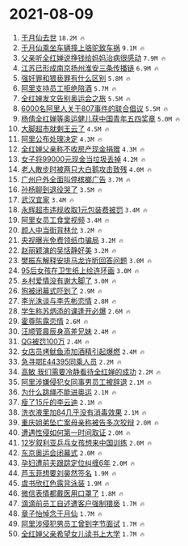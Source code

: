 # 2021-08-09

1. [于月仙去世](https://s.weibo.com/weibo?q=%23%E4%BA%8E%E6%9C%88%E4%BB%99%E5%8E%BB%E4%B8%96%23&Refer=top) `18.2M 🔥`
1. [于月仙乘坐车辆撞上骆驼致车祸](https://s.weibo.com/weibo?q=%23%E4%BA%8E%E6%9C%88%E4%BB%99%E4%B9%98%E5%9D%90%E8%BD%A6%E8%BE%86%E6%92%9E%E4%B8%8A%E9%AA%86%E9%A9%BC%E8%87%B4%E8%BD%A6%E7%A5%B8%23&Refer=top) `9.1M 🔥`
1. [父亲听全红婵说挣钱给妈妈治病很感动](https://s.weibo.com/weibo?q=%23%E7%88%B6%E4%BA%B2%E5%90%AC%E5%85%A8%E7%BA%A2%E5%A9%B5%E8%AF%B4%E6%8C%A3%E9%92%B1%E7%BB%99%E5%A6%88%E5%A6%88%E6%B2%BB%E7%97%85%E5%BE%88%E6%84%9F%E5%8A%A8%23&Refer=top) `7.9M 🔥`
1. [江苏已形成南京扬州淮安三条传播链](https://s.weibo.com/weibo?q=%23%E6%B1%9F%E8%8B%8F%E5%B7%B2%E5%BD%A2%E6%88%90%E5%8D%97%E4%BA%AC%E6%89%AC%E5%B7%9E%E6%B7%AE%E5%AE%89%E4%B8%89%E6%9D%A1%E4%BC%A0%E6%92%AD%E9%93%BE%23&Refer=top) `6.9M 🔥`
1. [强奸罪和猥亵罪有什么区别](https://s.weibo.com/weibo?q=%23%E5%BC%BA%E5%A5%B8%E7%BD%AA%E5%92%8C%E7%8C%A5%E4%BA%B5%E7%BD%AA%E6%9C%89%E4%BB%80%E4%B9%88%E5%8C%BA%E5%88%AB%23&Refer=top) `5.8M 🔥`
1. [阿里支持员工拒绝陪酒](https://s.weibo.com/weibo?q=%23%E9%98%BF%E9%87%8C%E6%94%AF%E6%8C%81%E5%91%98%E5%B7%A5%E6%8B%92%E7%BB%9D%E9%99%AA%E9%85%92%23&Refer=top) `5.7M 🔥`
1. [全红婵发文告别奥运会之旅](https://s.weibo.com/weibo?q=%23%E5%85%A8%E7%BA%A2%E5%A9%B5%E5%8F%91%E6%96%87%E5%91%8A%E5%88%AB%E5%A5%A5%E8%BF%90%E4%BC%9A%E4%B9%8B%E6%97%85%23&Refer=top) `5.5M 🔥`
1. [6000名阿里人关于807事件的联合倡议](https://s.weibo.com/weibo?q=%236000%E5%90%8D%E9%98%BF%E9%87%8C%E4%BA%BA%E5%85%B3%E4%BA%8E807%E4%BA%8B%E4%BB%B6%E7%9A%84%E8%81%94%E5%90%88%E5%80%A1%E8%AE%AE%23&Refer=top) `5.5M 🔥`
1. [杨倩全红婵等奥运健儿获中国青年五四奖章](https://s.weibo.com/weibo?q=%23%E6%9D%A8%E5%80%A9%E5%85%A8%E7%BA%A2%E5%A9%B5%E7%AD%89%E5%A5%A5%E8%BF%90%E5%81%A5%E5%84%BF%E8%8E%B7%E4%B8%AD%E5%9B%BD%E9%9D%92%E5%B9%B4%E4%BA%94%E5%9B%9B%E5%A5%96%E7%AB%A0%23&Refer=top) `5.0M 🔥`
1. [大脚超市就剩王云了](https://s.weibo.com/weibo?q=%23%E5%A4%A7%E8%84%9A%E8%B6%85%E5%B8%82%E5%B0%B1%E5%89%A9%E7%8E%8B%E4%BA%91%E4%BA%86%23&Refer=top) `4.5M 🔥`
1. [阿里公布处理决定](https://s.weibo.com/weibo?q=%23%E9%98%BF%E9%87%8C%E5%85%AC%E5%B8%83%E5%A4%84%E7%90%86%E5%86%B3%E5%AE%9A%23&Refer=top) `4.3M 🔥`
1. [全红婵父亲称不收房产现金捐赠](https://s.weibo.com/weibo?q=%23%E5%85%A8%E7%BA%A2%E5%A9%B5%E7%88%B6%E4%BA%B2%E7%A7%B0%E4%B8%8D%E6%94%B6%E6%88%BF%E4%BA%A7%E7%8E%B0%E9%87%91%E6%8D%90%E8%B5%A0%23&Refer=top) `4.3M 🔥`
1. [女子将99000元现金当垃圾丢掉](https://s.weibo.com/weibo?q=%23%E5%A5%B3%E5%AD%90%E5%B0%8699000%E5%85%83%E7%8E%B0%E9%87%91%E5%BD%93%E5%9E%83%E5%9C%BE%E4%B8%A2%E6%8E%89%23&Refer=top) `4.2M 🔥`
1. [老人散步时被两只大白鹅攻击致残](https://s.weibo.com/weibo?q=%23%E8%80%81%E4%BA%BA%E6%95%A3%E6%AD%A5%E6%97%B6%E8%A2%AB%E4%B8%A4%E5%8F%AA%E5%A4%A7%E7%99%BD%E9%B9%85%E6%94%BB%E5%87%BB%E8%87%B4%E6%AE%8B%23&Refer=top) `4.0M 🔥`
1. [广州户外全面叫停槟榔广告](https://s.weibo.com/weibo?q=%23%E5%B9%BF%E5%B7%9E%E6%88%B7%E5%A4%96%E5%85%A8%E9%9D%A2%E5%8F%AB%E5%81%9C%E6%A7%9F%E6%A6%94%E5%B9%BF%E5%91%8A%23&Refer=top) `3.7M 🔥`
1. [孙杨聊到退役哭了](https://s.weibo.com/weibo?q=%23%E5%AD%99%E6%9D%A8%E8%81%8A%E5%88%B0%E9%80%80%E5%BD%B9%E5%93%AD%E4%BA%86%23&Refer=top) `3.5M 🔥`
1. [武汉宜家](https://s.weibo.com/weibo?q=%E6%AD%A6%E6%B1%89%E5%AE%9C%E5%AE%B6&Refer=top) `3.4M 🔥`
1. [永辉超市违规收取1元包装费被罚](https://s.weibo.com/weibo?q=%23%E6%B0%B8%E8%BE%89%E8%B6%85%E5%B8%82%E8%BF%9D%E8%A7%84%E6%94%B6%E5%8F%961%E5%85%83%E5%8C%85%E8%A3%85%E8%B4%B9%E8%A2%AB%E7%BD%9A%23&Refer=top) `3.4M 🔥`
1. [阿里女员工食堂视频](https://s.weibo.com/weibo?q=%23%E9%98%BF%E9%87%8C%E5%A5%B3%E5%91%98%E5%B7%A5%E9%A3%9F%E5%A0%82%E8%A7%86%E9%A2%91%23&Refer=top) `3.4M 🔥`
1. [颜人中当街背林允](https://s.weibo.com/weibo?q=%23%E9%A2%9C%E4%BA%BA%E4%B8%AD%E5%BD%93%E8%A1%97%E8%83%8C%E6%9E%97%E5%85%81%23&Refer=top) `3.2M 🔥`
1. [央视曝光免费领纸巾骗局](https://s.weibo.com/weibo?q=%23%E5%A4%AE%E8%A7%86%E6%9B%9D%E5%85%89%E5%85%8D%E8%B4%B9%E9%A2%86%E7%BA%B8%E5%B7%BE%E9%AA%97%E5%B1%80%23&Refer=top) `3.2M 🔥`
1. [赵丽颖演的吴恬静好美](https://s.weibo.com/weibo?q=%23%E8%B5%B5%E4%B8%BD%E9%A2%96%E6%BC%94%E7%9A%84%E5%90%B4%E6%81%AC%E9%9D%99%E5%A5%BD%E7%BE%8E%23&Refer=top) `3.2M 🔥`
1. [樊振东解释安排马龙许昕回答问题](https://s.weibo.com/weibo?q=%23%E6%A8%8A%E6%8C%AF%E4%B8%9C%E8%A7%A3%E9%87%8A%E5%AE%89%E6%8E%92%E9%A9%AC%E9%BE%99%E8%AE%B8%E6%98%95%E5%9B%9E%E7%AD%94%E9%97%AE%E9%A2%98%23&Refer=top) `3.0M 🔥`
1. [95后女孩在卫生纸上绘连环画](https://s.weibo.com/weibo?q=%2395%E5%90%8E%E5%A5%B3%E5%AD%A9%E5%9C%A8%E5%8D%AB%E7%94%9F%E7%BA%B8%E4%B8%8A%E7%BB%98%E8%BF%9E%E7%8E%AF%E7%94%BB%23&Refer=top) `3.0M 🔥`
1. [乡村爱情没有谢大脚了](https://s.weibo.com/weibo?q=%23%E4%B9%A1%E6%9D%91%E7%88%B1%E6%83%85%E6%B2%A1%E6%9C%89%E8%B0%A2%E5%A4%A7%E8%84%9A%E4%BA%86%23&Refer=top) `3.0M 🔥`
1. [狗被闭幕式吓到了](https://s.weibo.com/weibo?q=%23%E7%8B%97%E8%A2%AB%E9%97%AD%E5%B9%95%E5%BC%8F%E5%90%93%E5%88%B0%E4%BA%86%23&Refer=top) `2.9M 🔥`
1. [李光洙谈与李先彬恋情](https://s.weibo.com/weibo?q=%23%E6%9D%8E%E5%85%89%E6%B4%99%E8%B0%88%E4%B8%8E%E6%9D%8E%E5%85%88%E5%BD%AC%E6%81%8B%E6%83%85%23&Refer=top) `2.8M 🔥`
1. [学生称苏炳添的课逢开必爆](https://s.weibo.com/weibo?q=%23%E5%AD%A6%E7%94%9F%E7%A7%B0%E8%8B%8F%E7%82%B3%E6%B7%BB%E7%9A%84%E8%AF%BE%E9%80%A2%E5%BC%80%E5%BF%85%E7%88%86%23&Refer=top) `2.6M 🔥`
1. [霍尊陈露恋情](https://s.weibo.com/weibo?q=%23%E9%9C%8D%E5%B0%8A%E9%99%88%E9%9C%B2%E6%81%8B%E6%83%85%23&Refer=top) `2.6M 🔥`
1. [汪顺管晨辰身高差兄妹](https://s.weibo.com/weibo?q=%23%E6%B1%AA%E9%A1%BA%E7%AE%A1%E6%99%A8%E8%BE%B0%E8%BA%AB%E9%AB%98%E5%B7%AE%E5%85%84%E5%A6%B9%23&Refer=top) `2.4M 🔥`
1. [QG被罚100万](https://s.weibo.com/weibo?q=%23QG%E8%A2%AB%E7%BD%9A100%E4%B8%87%23&Refer=top) `2.4M 🔥`
1. [女店员烤鱿鱼添加酒精引起爆燃](https://s.weibo.com/weibo?q=%23%E5%A5%B3%E5%BA%97%E5%91%98%E7%83%A4%E9%B1%BF%E9%B1%BC%E6%B7%BB%E5%8A%A0%E9%85%92%E7%B2%BE%E5%BC%95%E8%B5%B7%E7%88%86%E7%87%83%23&Refer=top) `2.4M 🔥`
1. [急寻鄂E44395同乘人员](https://s.weibo.com/weibo?q=%23%E6%80%A5%E5%AF%BB%E9%84%82E44395%E5%90%8C%E4%B9%98%E4%BA%BA%E5%91%98%23&Refer=top) `2.2M 🔥`
1. [高敏 我们需要冷静看待全红婵的成功](https://s.weibo.com/weibo?q=%E9%AB%98%E6%95%8F%20%E6%88%91%E4%BB%AC%E9%9C%80%E8%A6%81%E5%86%B7%E9%9D%99%E7%9C%8B%E5%BE%85%E5%85%A8%E7%BA%A2%E5%A9%B5%E7%9A%84%E6%88%90%E5%8A%9F&Refer=top) `2.2M 🔥`
1. [阿里涉嫌侵犯女同事男员工被辞退](https://s.weibo.com/weibo?q=%23%E9%98%BF%E9%87%8C%E6%B6%89%E5%AB%8C%E4%BE%B5%E7%8A%AF%E5%A5%B3%E5%90%8C%E4%BA%8B%E7%94%B7%E5%91%98%E5%B7%A5%E8%A2%AB%E8%BE%9E%E9%80%80%23&Refer=top) `2.1M 🔥`
1. [为什么跳绳不能进奥运](https://s.weibo.com/weibo?q=%23%E4%B8%BA%E4%BB%80%E4%B9%88%E8%B7%B3%E7%BB%B3%E4%B8%8D%E8%83%BD%E8%BF%9B%E5%A5%A5%E8%BF%90%23&Refer=top) `2.1M 🔥`
1. [瘦了15斤的李云迪](https://s.weibo.com/weibo?q=%23%E7%98%A6%E4%BA%8615%E6%96%A4%E7%9A%84%E6%9D%8E%E4%BA%91%E8%BF%AA%23&Refer=top) `2.1M 🔥`
1. [洗衣液里加84几乎没有消毒效果](https://s.weibo.com/weibo?q=%23%E6%B4%97%E8%A1%A3%E6%B6%B2%E9%87%8C%E5%8A%A084%E5%87%A0%E4%B9%8E%E6%B2%A1%E6%9C%89%E6%B6%88%E6%AF%92%E6%95%88%E6%9E%9C%23&Refer=top) `2.1M 🔥`
1. [重庆姐弟坠亡案母亲称被告多次狡辩](https://s.weibo.com/weibo?q=%23%E9%87%8D%E5%BA%86%E5%A7%90%E5%BC%9F%E5%9D%A0%E4%BA%A1%E6%A1%88%E6%AF%8D%E4%BA%B2%E7%A7%B0%E8%A2%AB%E5%91%8A%E5%A4%9A%E6%AC%A1%E7%8B%A1%E8%BE%A9%23&Refer=top) `2.0M 🔥`
1. [遭遇性侵如何第一时间取证](https://s.weibo.com/weibo?q=%23%E9%81%AD%E9%81%87%E6%80%A7%E4%BE%B5%E5%A6%82%E4%BD%95%E7%AC%AC%E4%B8%80%E6%97%B6%E9%97%B4%E5%8F%96%E8%AF%81%23&Refer=top) `2.0M 🔥`
1. [12岁叙利亚乒乓女孩想来中国训练](https://s.weibo.com/weibo?q=%2312%E5%B2%81%E5%8F%99%E5%88%A9%E4%BA%9A%E4%B9%92%E4%B9%93%E5%A5%B3%E5%AD%A9%E6%83%B3%E6%9D%A5%E4%B8%AD%E5%9B%BD%E8%AE%AD%E7%BB%83%23&Refer=top) `2.0M 🔥`
1. [东京奥运会闭幕式](https://s.weibo.com/weibo?q=%23%E4%B8%9C%E4%BA%AC%E5%A5%A5%E8%BF%90%E4%BC%9A%E9%97%AD%E5%B9%95%E5%BC%8F%23&Refer=top) `2.0M 🔥`
1. [孕妇遭前夫跟踪定位纠缠6年](https://s.weibo.com/weibo?q=%23%E5%AD%95%E5%A6%87%E9%81%AD%E5%89%8D%E5%A4%AB%E8%B7%9F%E8%B8%AA%E5%AE%9A%E4%BD%8D%E7%BA%A0%E7%BC%A06%E5%B9%B4%23&Refer=top) `2.0M 🔥`
1. [芦玉菲想要刘昊然签名](https://s.weibo.com/weibo?q=%23%E8%8A%A6%E7%8E%89%E8%8F%B2%E6%83%B3%E8%A6%81%E5%88%98%E6%98%8A%E7%84%B6%E7%AD%BE%E5%90%8D%23&Refer=top) `1.9M 🔥`
1. [虞书欣红色露背泳装](https://s.weibo.com/weibo?q=%23%E8%99%9E%E4%B9%A6%E6%AC%A3%E7%BA%A2%E8%89%B2%E9%9C%B2%E8%83%8C%E6%B3%B3%E8%A3%85%23&Refer=top) `1.9M 🔥`
1. [微信表情都戴医用口罩了](https://s.weibo.com/weibo?q=%23%E5%BE%AE%E4%BF%A1%E8%A1%A8%E6%83%85%E9%83%BD%E6%88%B4%E5%8C%BB%E7%94%A8%E5%8F%A3%E7%BD%A9%E4%BA%86%23&Refer=top) `1.8M 🔥`
1. [滴滴前员工自述遭客户强制猥亵](https://s.weibo.com/weibo?q=%23%E6%BB%B4%E6%BB%B4%E5%89%8D%E5%91%98%E5%B7%A5%E8%87%AA%E8%BF%B0%E9%81%AD%E5%AE%A2%E6%88%B7%E5%BC%BA%E5%88%B6%E7%8C%A5%E4%BA%B5%23&Refer=top) `1.7M 🔥`
1. [章子怡悼念于月仙](https://s.weibo.com/weibo?q=%23%E7%AB%A0%E5%AD%90%E6%80%A1%E6%82%BC%E5%BF%B5%E4%BA%8E%E6%9C%88%E4%BB%99%23&Refer=top) `1.7M 🔥`
1. [阿里涉侵犯男员工曾到字节面试](https://s.weibo.com/weibo?q=%23%E9%98%BF%E9%87%8C%E6%B6%89%E4%BE%B5%E7%8A%AF%E7%94%B7%E5%91%98%E5%B7%A5%E6%9B%BE%E5%88%B0%E5%AD%97%E8%8A%82%E9%9D%A2%E8%AF%95%23&Refer=top) `1.7M 🔥`
1. [全红婵父亲希望女儿读书上大学](https://s.weibo.com/weibo?q=%23%E5%85%A8%E7%BA%A2%E5%A9%B5%E7%88%B6%E4%BA%B2%E5%B8%8C%E6%9C%9B%E5%A5%B3%E5%84%BF%E8%AF%BB%E4%B9%A6%E4%B8%8A%E5%A4%A7%E5%AD%A6%23&Refer=top) `1.7M 🔥`
